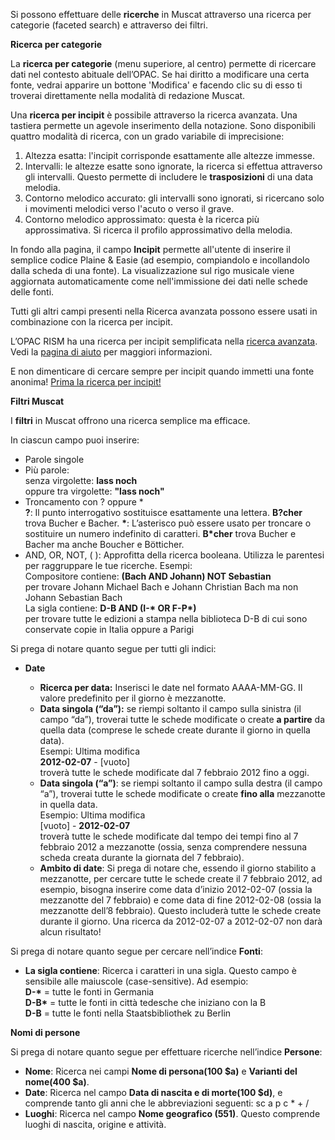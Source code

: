 Si possono effettuare delle **ricerche** in Muscat attraverso una ricerca per categorie (faceted search) e attraverso dei filtri.

**Ricerca per categorie**

La  **ricerca per categorie** (menu superiore, al centro) permette di ricercare dati nel contesto abituale dell’OPAC. Se hai diritto a modificare una certa fonte, vedrai apparire un bottone 'Modifica' e facendo clic su di esso ti troverai direttamente nella modalità di redazione Muscat.

Una **ricerca per incipit**  è possibile attraverso la ricerca avanzata. Una tastiera permette un agevole inserimento della notazione. Sono disponibili quattro modalità di ricerca, con un grado variabile di imprecisione:  
1. Altezza esatta: l'incipit corrisponde esattamente alle altezze immesse.  
2. Intervalli: le altezze esatte sono ignorate, la ricerca si effettua attraverso gli intervalli. Questo permette di includere le **trasposizioni** di una data melodia.  
3. Contorno melodico accurato: gli intervalli sono ignorati, si ricercano solo i movimenti melodici verso l'acuto o verso il grave.   
4. Contorno melodico approssimato: questa è la ricerca più approssimativa. Si ricerca il profilo approssimativo della melodia.  

In fondo alla pagina, il campo  **Incipit** permette all'utente di inserire il semplice codice Plaine & Easie (ad esempio, compiandolo e incollandolo dalla scheda di una fonte). La visualizzazione sul rigo musicale viene aggiornata automaticamente come nell'immissione dei dati nelle schede delle fonti.  

Tutti gli altri campi presenti nella Ricerca avanzata possono essere usati in combinazione con la ricerca per incipit.  

L’OPAC RISM ha una ricerca per incipit semplificata nella [ricerca avanzata](https://opac.rism.info/metaopac/start.do?View=rism&SearchType=2&Language=en). Vedi la [pagina di aiuto](https://opac.rism.info/index.php?id=8&L=0#c38) per maggiori informazioni.

E non dimenticare di cercare sempre per incipit quando immetti una fonte anonima! [Prima la ricerca per incipit!](https://youtu.be/kKc0zzc8cbo)   


**Filtri Muscat**

I **filtri** in Muscat offrono una ricerca semplice ma efficace.

In ciascun campo puoi inserire:

- Parole singole  
- Più parole:   
 senza virgolette: **lass noch**  
oppure tra virgolette: **"lass noch"**
- Troncamento con ? oppure \*  
**?**: Il punto interrogativo sostituisce esattamente una lettera. **B?cher** trova Bucher e Bacher. **\***: L’asterisco può essere usato per troncare o sostituire un numero indefinito di caratteri. **B\*cher** trova Bucher e Bacher ma anche Boucher e Bötticher.
- AND, OR, NOT, ( ): Approfitta della ricerca booleana. Utilizza le parentesi per raggruppare le tue ricerche. Esempi:  
 Compositore contiene: **(Bach AND Johann) NOT Sebastian**  
per trovare Johann Michael Bach e Johann Christian Bach ma non Johann Sebastian Bach  
La sigla contiene: **D-B AND (I-\* OR F-P\*)**   
per trovare tutte le edizioni a stampa nella biblioteca D-B di cui sono conservate copie in Italia oppure a Parigi

 Si prega di notare quanto segue per tutti gli indici:

- **Date**

  - **Ricerca per data:** Inserisci le date nel formato AAAA-MM-GG. Il valore predefinito per il giorno è mezzanotte.
  - **Data singola (“da”):** se riempi soltanto il campo sulla sinistra (il campo “da”), troverai tutte le schede modificate o create **a partire** da quella data (comprese le schede create durante il giorno in quella data).   
 Esempi: Ultima modifica  
**2012-02-07** - [vuoto]  
troverà tutte le schede modificate dal 7 febbraio 2012 fino a oggi.
  - **Data singola (“a”)**: se riempi soltanto il campo sulla destra (il campo “a”), troverai tutte le schede modificate o create **fino alla** mezzanotte in quella data.  
 Esempio: Ultima modifica  
 [vuoto] -  **2012-02-07**  
troverà tutte le schede modificate dal tempo dei tempi fino al 7 febbraio 2012 a mezzanotte (ossia, senza comprendere nessuna scheda creata durante la giornata del 7 febbraio).
  - **Ambito di date**: Si prega di notare che, essendo il giorno stabilito a mezzanotte, per cercare tutte le schede create il 7 febbraio 2012, ad esempio, bisogna inserire come data d’inizio 2012-02-07 (ossia la mezzanotte del 7 febbraio) e come data di fine 2012-02-08 (ossia la mezzanotte dell’8 febbraio). Questo includerà tutte le schede create durante il giorno. Una ricerca da 2012-02-07 a 2012-02-07 non darà alcun risultato!

 Si prega di notare quanto segue per cercare nell’indice **Fonti**:  

- **La sigla contiene**: Ricerca i caratteri in una sigla. Questo campo è sensibile alle maiuscole (case-sensitive). Ad esempio:   
**D-\*** = tutte le fonti in Germania  
**D-B\*** = tutte le fonti in città tedesche che iniziano con la B  
**D-B** = tutte le fonti nella Staatsbibliothek zu Berlin

**Nomi di persone**

Si prega di notare quanto segue per effettuare ricerche nell’indice **Persone**:

- **Nome**: Ricerca nei campi **Nome di persona(100 $a)** e **Varianti del nome(400 $a)**.
- **Date**: Ricerca nel campo **Data di nascita e di morte(100 $d)**, e comprende tanto gli anni che le abbreviazioni seguenti: sc a p c \* + /
- **Luoghi**: Ricerca nel campo **Nome geografico (551)**. Questo comprende luoghi di nascita, origine e attività.
